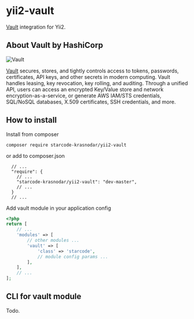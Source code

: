 # yii2-vault
[Vault](https://www.vaultproject.io/) integration for Yii2.
## About Vault by HashiCorp
![Vault](https://www.vaultproject.io/assets/images/hero-95b4a434.png)

[Vault](https://www.vaultproject.io/) secures, stores, and tightly controls access to tokens, passwords, certificates, API keys, and other secrets in modern computing. Vault handles leasing, key revocation, key rolling, and auditing. Through a unified API, users can access an encrypted Key/Value store and network encryption-as-a-service, or generate AWS IAM/STS credentials, SQL/NoSQL databases, X.509 certificates, SSH credentials, and more.
## How to install
Install from composer
```
composer require starcode-krasnodar/yii2-vault
```
or add to composer.json
```
  // ...
  "require": {
    // ...
    "starcode-krasnodar/yii2-vault": "dev-master",
    // ...
  }
  // ...
```
Add vault module in your application config
```php
<?php
return [
    // ...
    'modules' => [
        // other modules ...
        'vault' => [
            'class' => 'starcode',
            // module config params ...
        ],
    ],
    // ...
];
```
## CLI for vault module
Todo.